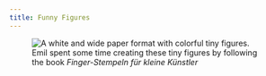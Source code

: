 ```yaml
---
title: Funny Figures
---
```

<figure>
<img src="/img/emil-drawing/IMG_2574.jpg" alt="A white and wide paper format with colorful tiny figures.">
<figcaption>Emil spent some time creating these tiny figures by following the book <cite>Finger-Stempeln für kleine Künstler</cite></figcaption>
</figure>